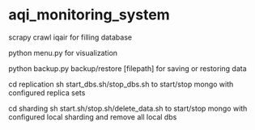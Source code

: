 # aqi_monitoring_system

scrapy crawl iqair for filling database

python menu.py for visualization

python backup.py backup/restore [filepath] for saving or restoring data


cd replication
sh start_dbs.sh/stop_dbs.sh
to start/stop mongo with configured replica sets

cd sharding
sh start.sh/stop.sh/delete_data.sh
to start/stop mongo with configured local sharding
and remove all local dbs

